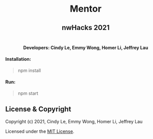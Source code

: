 <h1 align="center">Mentor</h1>
<h2 align="center">nwHacks 2021
<p align="center">
<img src="">
</p>
</h2>

<h4 align="center">Developers: Cindy Le, Emmy Wong, Homer Li, Jeffrey Lau</h4>

#### Installation:

> npm install

#### Run:

> npm start

## License & Copyright

Copyright (c) 2021, Cindy Le, Emmy Wong, Homer Li, Jeffrey Lau

Licensed under the [MIT License](LICENSE.md).
